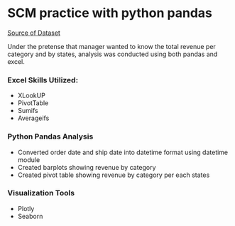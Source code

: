 # SCM practice with python pandas

[Source of Dataset](https://www.kaggle.com/datasets/kunalmalviya06/retail-sales-returns-and-shipping-dataset)

Under the pretense that manager wanted to know the total revenue per category and by states, analysis was conducted using both pandas and excel.

### Excel Skills Utilized:
- XLookUP
- PivotTable
- Sumifs
- Averageifs

### Python Pandas Analysis
- Converted order date and ship date into datetime format using datetime module
- Created barplots showing revenue by category
- Created pivot table showing revenue by category per each states

### Visualization Tools
- Plotly
- Seaborn
